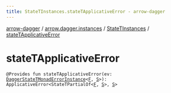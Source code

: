 ```yaml
---
title: StateTInstances.stateTApplicativeError - arrow-dagger
---
```


[arrow-dagger](../../index.html) / [arrow.dagger.instances](../index.html) / [StateTInstances](index.html) / [stateTApplicativeError](./state-t-applicative-error.html)

# stateTApplicativeError

`@Provides fun stateTApplicativeError(ev: `[`DaggerStateTMonadErrorInstance`](../-dagger-state-t-monad-error-instance/index.html)`<`[`F`](index.html#F)`, `[`S`](index.html#S)`>): ApplicativeError<StateTPartialOf<`[`F`](index.html#F)`, `[`S`](index.html#S)`>, `[`S`](index.html#S)`>`
